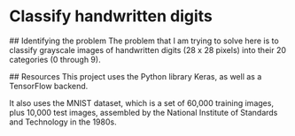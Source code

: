 # Classify handwritten digits

## Identifying the problem
The problem that I am trying to solve here is to classify grayscale images of handwritten digits (28 x 28 pixels) into their 20 categories (0 through 9). 

## Resources
This project uses the Python library Keras, as well as a TensorFlow backend.

It also uses the MNIST dataset, which is a set of 60,000 training images, plus 10,000 test images, assembled by the National Institute of Standards and Technology in the 1980s.
